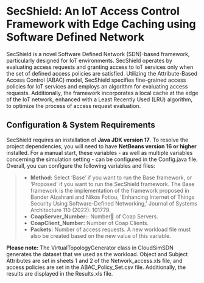 
# SecShield: An IoT Access Control Framework with Edge Caching using Software Defined Network #

SecShield is a novel Software Defined Network (SDN)-based framework, particularly designed for IoT environments. SecShield operates by evaluating access requests and granting access to IoT services only when the set of defined access policies are satisfied. Utilizing the Attribute-Based Access Control (ABAC) model, SecShield specifies fine-grained access policies for IoT services and employs an algorithm for evaluating access requests. Additionally, the framework incorporates a local cache at the edge of the IoT network, enhanced with a Least Recently Used (LRU) algorithm, to optimize the process of access request evaluation. 

## Configuration &amp; System Requirements ##

 SecShield requires an installation of **Java JDK version 17**. To resolve the project dependencies, you will need to have **NetBeans version 16 or higher** installed. For a manual start, these variables - as well as multiple variables concerning the simulation setting - can be configured in the Config.java  file. Overall, you can configure the following variables and files:

> - **Method:** Select ‘Base’ if you want to run the Base framework, or ‘Proposed' if you want to run the SecShield framework. The Base framework is the implementation of the framework proposed in Bander Alzahrani and Nikos Fotiou, 'Enhancing Internet of Things Security Using Software-Defined Networking,' Journal of Systems Architecture 110 (2022): 101779.
> - **CoapServer_Number::** Numberَ of Coap Servers.
> - **CoapClient_Number:**  Number of Coap Clients.
> - **Packets:**  Number of access requests. A new workload file must also be created based on the new value of this variable.


__Please note:__ The VirtualTopologyGenerator class in CloudSimSDN generates the dataset that we used as the workload. Object and Subject Attributes are set in sheets 1 and 2 of the Network_access.xls file, and access policies are set in the ABAC_Policy_Set.csv file. Additionally, the results are displayed in the Results.xls file.


 

